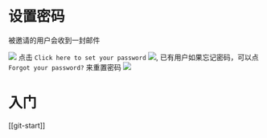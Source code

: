 # 设置密码

被邀请的用户会收到一封邮件

![](http://imgchr.lingwenlong.com/notes/img/20210531090513.png)
点击 `Click here to set your password`
![](http://imgchr.lingwenlong.com/notes/img/20210531091045.png),
已有用户如果忘记密码，可以点 `  
Forgot your password?` 来重置密码
![](http://imgchr.lingwenlong.com/notes/img/20210531091259.png)


# 入门
[[git-start]]

